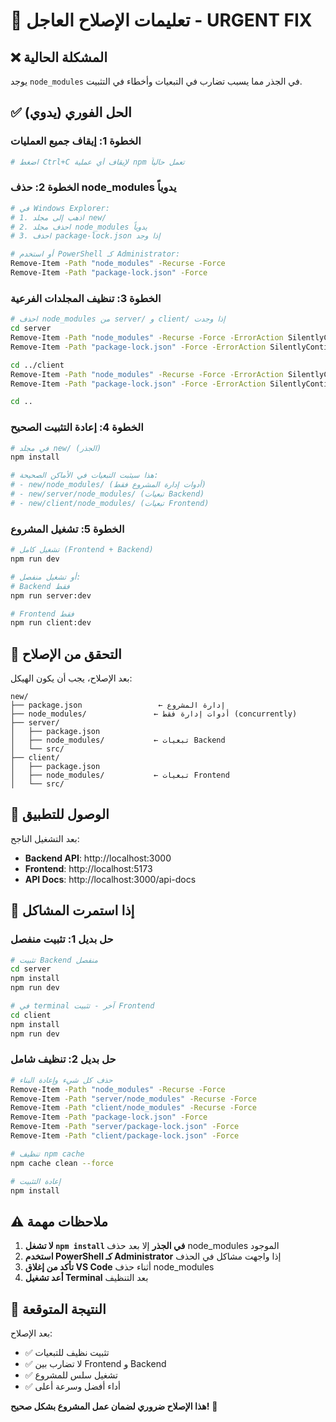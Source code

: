 # 🚨 تعليمات الإصلاح العاجل - URGENT FIX

## ❌ المشكلة الحالية

يوجد `node_modules` في الجذر مما يسبب تضارب في التبعيات وأخطاء في التثبيت.

## ✅ الحل الفوري (يدوي)

### الخطوة 1: إيقاف جميع العمليات
```bash
# اضغط Ctrl+C لإيقاف أي عملية npm تعمل حالياً
```

### الخطوة 2: حذف node_modules يدوياً
```bash
# في Windows Explorer:
# 1. اذهب إلى مجلد new/
# 2. احذف مجلد node_modules يدوياً
# 3. احذف package-lock.json إذا وجد

# أو استخدم PowerShell كـ Administrator:
Remove-Item -Path "node_modules" -Recurse -Force
Remove-Item -Path "package-lock.json" -Force
```

### الخطوة 3: تنظيف المجلدات الفرعية
```bash
# احذف node_modules من server/ و client/ إذا وجدت
cd server
Remove-Item -Path "node_modules" -Recurse -Force -ErrorAction SilentlyContinue
Remove-Item -Path "package-lock.json" -Force -ErrorAction SilentlyContinue

cd ../client  
Remove-Item -Path "node_modules" -Recurse -Force -ErrorAction SilentlyContinue
Remove-Item -Path "package-lock.json" -Force -ErrorAction SilentlyContinue

cd ..
```

### الخطوة 4: إعادة التثبيت الصحيح
```bash
# في مجلد new/ (الجذر)
npm install

# هذا سيثبت التبعيات في الأماكن الصحيحة:
# - new/node_modules/ (أدوات إدارة المشروع فقط)
# - new/server/node_modules/ (تبعيات Backend)
# - new/client/node_modules/ (تبعيات Frontend)
```

### الخطوة 5: تشغيل المشروع
```bash
# تشغيل كامل (Frontend + Backend)
npm run dev

# أو تشغيل منفصل:
# Backend فقط
npm run server:dev

# Frontend فقط
npm run client:dev
```

## 🎯 التحقق من الإصلاح

بعد الإصلاح، يجب أن يكون الهيكل:

```
new/
├── package.json                 ← إدارة المشروع
├── node_modules/               ← أدوات إدارة فقط (concurrently)
├── server/
│   ├── package.json
│   ├── node_modules/           ← تبعيات Backend
│   └── src/
├── client/
│   ├── package.json
│   ├── node_modules/           ← تبعيات Frontend
│   └── src/
```

## 🚀 الوصول للتطبيق

بعد التشغيل الناجح:
- **Backend API**: http://localhost:3000
- **Frontend**: http://localhost:5173  
- **API Docs**: http://localhost:3000/api-docs

## 🔧 إذا استمرت المشاكل

### حل بديل 1: تثبيت منفصل
```bash
# تثبيت Backend منفصل
cd server
npm install
npm run dev

# في terminal آخر - تثبيت Frontend
cd client  
npm install
npm run dev
```

### حل بديل 2: تنظيف شامل
```bash
# حذف كل شيء وإعادة البناء
Remove-Item -Path "node_modules" -Recurse -Force
Remove-Item -Path "server/node_modules" -Recurse -Force  
Remove-Item -Path "client/node_modules" -Recurse -Force
Remove-Item -Path "package-lock.json" -Force
Remove-Item -Path "server/package-lock.json" -Force
Remove-Item -Path "client/package-lock.json" -Force

# تنظيف npm cache
npm cache clean --force

# إعادة التثبيت
npm install
```

## ⚠️ ملاحظات مهمة

1. **لا تشغل `npm install` في الجذر** إلا بعد حذف node_modules الموجود
2. **استخدم PowerShell كـ Administrator** إذا واجهت مشاكل في الحذف
3. **تأكد من إغلاق VS Code** أثناء حذف node_modules
4. **أعد تشغيل Terminal** بعد التنظيف

## 🎯 النتيجة المتوقعة

بعد الإصلاح:
- ✅ تثبيت نظيف للتبعيات
- ✅ لا تضارب بين Frontend و Backend  
- ✅ تشغيل سلس للمشروع
- ✅ أداء أفضل وسرعة أعلى

**هذا الإصلاح ضروري لضمان عمل المشروع بشكل صحيح!** 🚨
